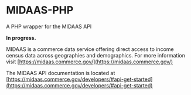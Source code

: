 # MIDAAS-PHP
A PHP wrapper for the MIDAAS API

**In progress.**

MIDAAS is a commerce data service offering direct access to income census data across geographies and demographics. For more information visit [https://midaas.commerce.gov/](https://midaas.commerce.gov/)

The MIDAAS API documentation is located at [https://midaas.commerce.gov/developers/#api-get-started](https://midaas.commerce.gov/developers/#api-get-started)